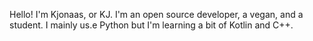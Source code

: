 Hello! I'm Kjonaas, or KJ. I'm an open source developer, a vegan, and a student. I mainly us.e Python but I'm learning a bit of Kotlin and C++.
